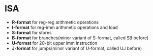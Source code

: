 # ISA



- **R-format**	for reg-reg arithmetic operations
- **I-format**     for reg-imm arithmetic operations and load
- **S-format**    for stores
- **B-format**    for branches(minor variant of S-format,  called SB before)
- **U-format**    for 20-bit upper imm instruction
- **J-format**      for jumps(minor variant of U-format, called UJ before)